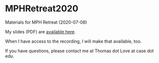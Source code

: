 # MPHRetreat2020

Materials for MPH Retreat (2020-07-08)

My slides (PDF) are [available here](https://github.com/THOMASELOVE/MPHRetreat2020/blob/master/2020_07-08_MPH_Retreat_TeachingataDistance.pdf).

When I have access to the recording, I will make that available, too.

If you have questions, please contact me at Thomas dot Love at case dot edu.
